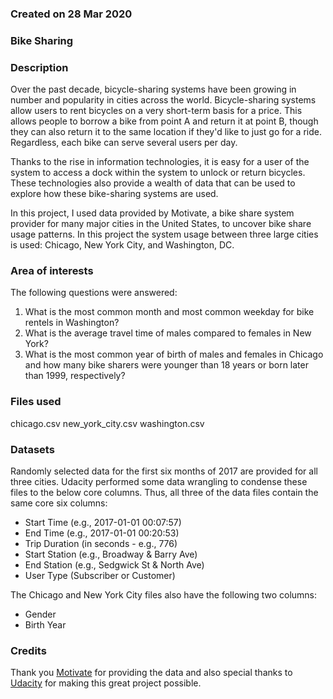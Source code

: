 ### Created on 28 Mar 2020


### Bike Sharing


### Description
Over the past decade, bicycle-sharing systems have been growing in number and popularity in cities across the world. Bicycle-sharing systems allow users to rent bicycles on a very short-term basis for a price. This allows people to borrow a bike from point A and return it at point B, though they can also return it to the same location if they'd like to just go for a ride. Regardless, each bike can serve several users per day.

Thanks to the rise in information technologies, it is easy for a user of the system to access a dock within the system to unlock or return bicycles. These technologies also provide a wealth of data that can be used to explore how these bike-sharing systems are used.

In this project, I used data provided by Motivate, a bike share system provider for many major cities in the United States, to uncover bike share usage patterns. In this project the system usage between three large cities is used: Chicago, New York City, and Washington, DC.

### Area of interests
The following questions were answered:

1. What is the most common month and most common weekday for bike rentels in Washington?
2. What is the average travel time of males compared to females in New York?
3. What is the most common year of birth of males and females in Chicago and how many bike sharers were younger than 18 years or born later than 1999, respectively?

### Files used
chicago.csv
new_york_city.csv
washington.csv

### Datasets

Randomly selected data for the first six months of 2017 are provided for all three cities. Udacity performed some data wrangling to condense these files to the below core columns. Thus, all three of the data files contain the same core six columns:

* Start Time (e.g., 2017-01-01 00:07:57)
* End Time (e.g., 2017-01-01 00:20:53)
* Trip Duration (in seconds - e.g., 776)
* Start Station (e.g., Broadway & Barry Ave)
* End Station (e.g., Sedgwick St & North Ave)
* User Type (Subscriber or Customer)

The Chicago and New York City files also have the following two columns:

* Gender
* Birth Year

### Credits
Thank you [Motivate](https://www.motivateco.com/) for providing the data and also special thanks to [Udacity](https://www.udacity.com/course/programming-for-data-science-nanodegree-with-R--nd118) for making this great project possible.
